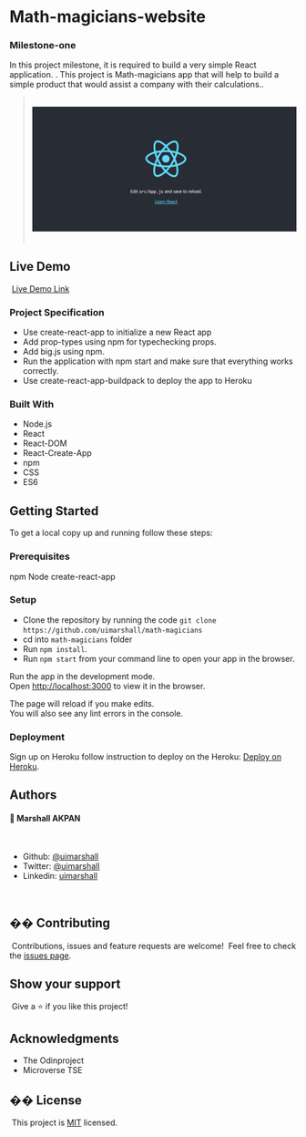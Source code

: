# Math-magicians-website

### Milestone-one

In this project milestone, it is required to build a very simple React application. .
This project is Math-magicians app that will help to build a simple product that would assist a company with their calculations..

> ​
> ![screenshot](public/math_magician.png)
> ​

## Live Demo
​
[Live Demo Link](https://math-magicians.herokuapp.com/)
### Project Specification

- Use create-react-app to initialize a new React app
- Add prop-types using npm for typechecking props.
- Add big.js using npm.
- Run the application with npm start and make sure that everything works correctly.
- Use create-react-app-buildpack to deploy the app to Heroku

### Built With

- Node.js
- React
- React-DOM
- React-Create-App
- npm
- CSS
- ES6

## Getting Started
To get a local copy up and running follow these steps:

### Prerequisites

npm
Node
create-react-app
### Setup

- Clone the repository by running the code `git clone https://github.com/uimarshall/math-magicians`
- cd into `math-magicians` folder
- Run `npm install`.
- Run `npm start` from your command line to open your app in the browser.

Run the app in the development mode.\
Open [http://localhost:3000](http://localhost:3000) to view it in the browser.

The page will reload if you make edits.\
You will also see any lint errors in the console.

### Deployment

Sign up on Heroku
follow instruction to deploy on the Heroku: 
[Deploy on Heroku](hhttps://github.com/mars/create-react-app-buildpack).

## Authors

#### 👤 **Marshall AKPAN**

​

- Github: [@uimarshall](https://github.com/uimarshall)
- Twitter: [@uimarshall](https://twitter.com/uimarshall)
- Linkedin: [uimarshall](https://www.linkedin.com/in/marshall-akpan-19745526/)

​
## �� Contributing

​
Contributions, issues and feature requests are welcome!
​
Feel free to check the [issues page](https://github.com/uimarshall/math-magicians/issues).
​

## Show your support

​
Give a ⭐️ if you like this project!
​

## Acknowledgments

- The Odinproject
- Microverse TSE
## �� License

​
This project is [MIT](lic.url) licensed.
